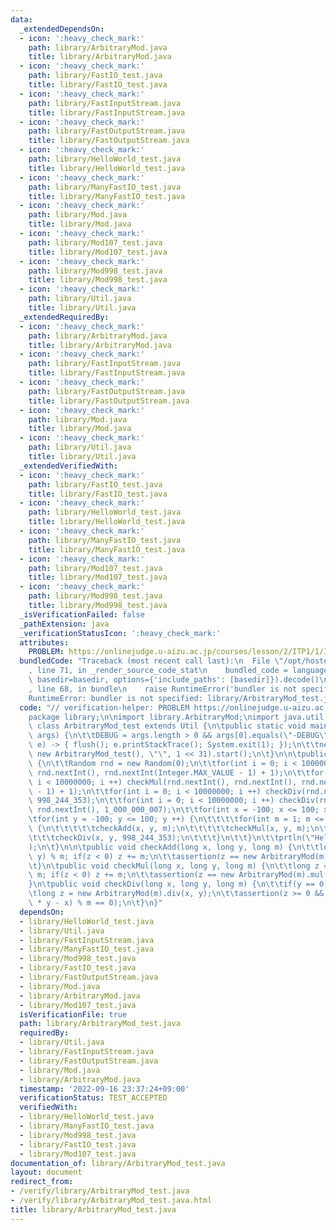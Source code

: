 ```yaml
---
data:
  _extendedDependsOn:
  - icon: ':heavy_check_mark:'
    path: library/ArbitraryMod.java
    title: library/ArbitraryMod.java
  - icon: ':heavy_check_mark:'
    path: library/FastIO_test.java
    title: library/FastIO_test.java
  - icon: ':heavy_check_mark:'
    path: library/FastInputStream.java
    title: library/FastInputStream.java
  - icon: ':heavy_check_mark:'
    path: library/FastOutputStream.java
    title: library/FastOutputStream.java
  - icon: ':heavy_check_mark:'
    path: library/HelloWorld_test.java
    title: library/HelloWorld_test.java
  - icon: ':heavy_check_mark:'
    path: library/ManyFastIO_test.java
    title: library/ManyFastIO_test.java
  - icon: ':heavy_check_mark:'
    path: library/Mod.java
    title: library/Mod.java
  - icon: ':heavy_check_mark:'
    path: library/Mod107_test.java
    title: library/Mod107_test.java
  - icon: ':heavy_check_mark:'
    path: library/Mod998_test.java
    title: library/Mod998_test.java
  - icon: ':heavy_check_mark:'
    path: library/Util.java
    title: library/Util.java
  _extendedRequiredBy:
  - icon: ':heavy_check_mark:'
    path: library/ArbitraryMod.java
    title: library/ArbitraryMod.java
  - icon: ':heavy_check_mark:'
    path: library/FastInputStream.java
    title: library/FastInputStream.java
  - icon: ':heavy_check_mark:'
    path: library/FastOutputStream.java
    title: library/FastOutputStream.java
  - icon: ':heavy_check_mark:'
    path: library/Mod.java
    title: library/Mod.java
  - icon: ':heavy_check_mark:'
    path: library/Util.java
    title: library/Util.java
  _extendedVerifiedWith:
  - icon: ':heavy_check_mark:'
    path: library/FastIO_test.java
    title: library/FastIO_test.java
  - icon: ':heavy_check_mark:'
    path: library/HelloWorld_test.java
    title: library/HelloWorld_test.java
  - icon: ':heavy_check_mark:'
    path: library/ManyFastIO_test.java
    title: library/ManyFastIO_test.java
  - icon: ':heavy_check_mark:'
    path: library/Mod107_test.java
    title: library/Mod107_test.java
  - icon: ':heavy_check_mark:'
    path: library/Mod998_test.java
    title: library/Mod998_test.java
  _isVerificationFailed: false
  _pathExtension: java
  _verificationStatusIcon: ':heavy_check_mark:'
  attributes:
    PROBLEM: https://onlinejudge.u-aizu.ac.jp/courses/lesson/2/ITP1/1/ITP1_1_A
  bundledCode: "Traceback (most recent call last):\n  File \"/opt/hostedtoolcache/Python/3.10.6/x64/lib/python3.10/site-packages/onlinejudge_verify/documentation/build.py\"\
    , line 71, in _render_source_code_stat\n    bundled_code = language.bundle(stat.path,\
    \ basedir=basedir, options={'include_paths': [basedir]}).decode()\n  File \"/opt/hostedtoolcache/Python/3.10.6/x64/lib/python3.10/site-packages/onlinejudge_verify/languages/user_defined.py\"\
    , line 68, in bundle\n    raise RuntimeError('bundler is not specified: {}'.format(str(path)))\n\
    RuntimeError: bundler is not specified: library/ArbitraryMod_test.java\n"
  code: "// verification-helper: PROBLEM https://onlinejudge.u-aizu.ac.jp/courses/lesson/2/ITP1/1/ITP1_1_A\n\
    package library;\n\nimport library.ArbitraryMod;\nimport java.util.*;\n\npublic\
    \ class ArbitraryMod_test extends Util {\n\tpublic static void main(final String[]\
    \ args) {\n\t\tDEBUG = args.length > 0 && args[0].equals(\"-DEBUG\");\n\t\tThread.setDefaultUncaughtExceptionHandler((t,\
    \ e) -> { flush(); e.printStackTrace(); System.exit(1); });\n\t\tnew Thread(null,\
    \ new ArbitraryMod_test(), \"\", 1 << 31).start();\n\t}\n\n\tpublic void solve()\
    \ {\n\t\tRandom rnd = new Random(0);\n\t\tfor(int i = 0; i < 10000000; i ++) checkAdd(rnd.nextInt(),\
    \ rnd.nextInt(), rnd.nextInt(Integer.MAX_VALUE - 1) + 1);\n\t\tfor(int i = 0;\
    \ i < 10000000; i ++) checkMul(rnd.nextInt(), rnd.nextInt(), rnd.nextInt(Integer.MAX_VALUE\
    \ - 1) + 1);\n\t\tfor(int i = 0; i < 10000000; i ++) checkDiv(rnd.nextInt(), rnd.nextInt(),\
    \ 998_244_353);\n\t\tfor(int i = 0; i < 10000000; i ++) checkDiv(rnd.nextInt(),\
    \ rnd.nextInt(), 1_000_000_007);\n\t\tfor(int x = -100; x <= 100; x ++) {\n\t\t\
    \tfor(int y = -100; y <= 100; y ++) {\n\t\t\t\tfor(int m = 1; m <= 1000; m ++)\
    \ {\n\t\t\t\t\tcheckAdd(x, y, m);\n\t\t\t\t\tcheckMul(x, y, m);\n\t\t\t\t}\n\t\
    \t\t\tcheckDiv(x, y, 998_244_353);\n\t\t\t}\n\t\t}\n\t\tprtln(\"Hello World\"\
    );\n\t}\n\n\tpublic void checkAdd(long x, long y, long m) {\n\t\tlong z = (x +\
    \ y) % m; if(z < 0) z += m;\n\t\tassertion(z == new ArbitraryMod(m).add(x, y));\n\
    \t}\n\tpublic void checkMul(long x, long y, long m) {\n\t\tlong z = (x * y) %\
    \ m; if(z < 0) z += m;\n\t\tassertion(z == new ArbitraryMod(m).mul(x, y));\n\t\
    }\n\tpublic void checkDiv(long x, long y, long m) {\n\t\tif(y == 0) return;\n\t\
    \tlong z = new ArbitraryMod(m).div(x, y);\n\t\tassertion(z >= 0 && z < m && (z\
    \ * y - x) % m == 0);\n\t}\n}"
  dependsOn:
  - library/HelloWorld_test.java
  - library/Util.java
  - library/FastInputStream.java
  - library/ManyFastIO_test.java
  - library/Mod998_test.java
  - library/FastIO_test.java
  - library/FastOutputStream.java
  - library/Mod.java
  - library/ArbitraryMod.java
  - library/Mod107_test.java
  isVerificationFile: true
  path: library/ArbitraryMod_test.java
  requiredBy:
  - library/Util.java
  - library/FastInputStream.java
  - library/FastOutputStream.java
  - library/Mod.java
  - library/ArbitraryMod.java
  timestamp: '2022-09-16 23:37:24+09:00'
  verificationStatus: TEST_ACCEPTED
  verifiedWith:
  - library/HelloWorld_test.java
  - library/ManyFastIO_test.java
  - library/Mod998_test.java
  - library/FastIO_test.java
  - library/Mod107_test.java
documentation_of: library/ArbitraryMod_test.java
layout: document
redirect_from:
- /verify/library/ArbitraryMod_test.java
- /verify/library/ArbitraryMod_test.java.html
title: library/ArbitraryMod_test.java
---
```

